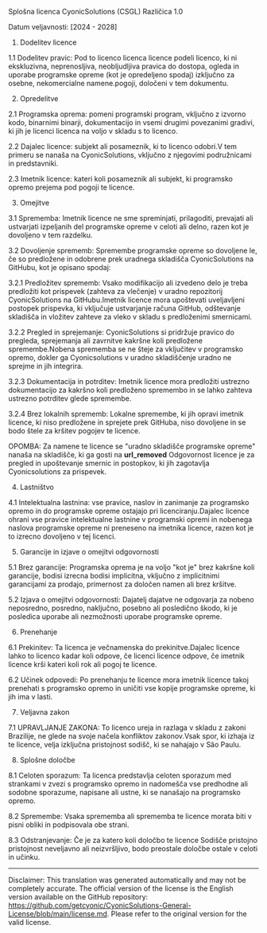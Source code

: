 Splošna licenca CyonicSolutions (CSGL)
Različica 1.0

Datum veljavnosti: [2024 - 2028]

1. Dodelitev licence

1.1 Dodelitev pravic: Pod to licenco licenca licence podeli licenco, ki ni ekskluzivna, neprenosljiva, neobljudljiva pravica do dostopa, ogleda in uporabe programske opreme (kot je opredeljeno spodaj) izključno za osebne, nekomercialne namene.pogoji, določeni v tem dokumentu.

2. Opredelitve

2.1 Programska oprema: pomeni programski program, vključno z izvorno kodo, binarnimi binarji, dokumentacijo in vsemi drugimi povezanimi gradivi, ki jih je licenci licenca na voljo v skladu s to licenco.

2.2 Dajalec licence: subjekt ali posameznik, ki to licenco odobri.V tem primeru se nanaša na CyonicSolutions, vključno z njegovimi podružnicami in predstavniki.

2.3 Imetnik licence: kateri koli posameznik ali subjekt, ki programsko opremo prejema pod pogoji te licence.

3. Omejitve

3.1 Sprememba: Imetnik licence ne sme spreminjati, prilagoditi, prevajati ali ustvarjati izpeljanih del programske opreme v celoti ali delno, razen kot je dovoljeno v tem razdelku.

3.2 Dovoljenje sprememb: Spremembe programske opreme so dovoljene le, če so predložene in odobrene prek uradnega skladišča CyonicSolutions na GitHubu, kot je opisano spodaj:

3.2.1 Predložitev sprememb: Vsako modifikacijo ali izvedeno delo je treba predložiti kot prispevek (zahteva za vlečenje) v uradno repozitorij CyonicSolutions na GitHubu.Imetnik licence mora upoštevati uveljavljeni postopek prispevka, ki vključuje ustvarjanje računa GitHub, odštevanje skladišča in vložitev zahteve za vleko v skladu s predloženimi smernicami.

3.2.2 Pregled in sprejemanje: CyonicSolutions si pridržuje pravico do pregleda, sprejemanja ali zavrnitve kakršne koli predložene spremembe.Nobena sprememba se ne šteje za vključitev v programsko opremo, dokler ga Cyonicsolutions v uradno skladiščenje uradno ne sprejme in jih integrira.

3.2.3 Dokumentacija in potrditev: Imetnik licence mora predložiti ustrezno dokumentacijo za kakršno koli predloženo spremembo in se lahko zahteva ustrezno potrditev glede spremembe.

3.2.4 Brez lokalnih sprememb: Lokalne spremembe, ki jih opravi imetnik licence, ki niso predložene in sprejete prek GitHuba, niso dovoljene in se bodo štele za kršitev pogojev te licence.

OPOMBA: Za namene te licence se "uradno skladišče programske opreme" nanaša na skladišče, ki ga gosti na __url_removed__ Odgovornost licence je za pregled in upoštevanje smernic in postopkov, ki jih zagotavlja Cyonicsolutions za prispevek.

4. Lastništvo

4.1 Intelektualna lastnina: vse pravice, naslov in zanimanje za programsko opremo in do programske opreme ostajajo pri licenciranju.Dajalec licence ohrani vse pravice intelektualne lastnine v programski opremi in nobenega naslova programske opreme ni preneseno na imetnika licence, razen kot je to izrecno dovoljeno v tej licenci.

5. Garancije in izjave o omejitvi odgovornosti

5.1 Brez garancije: Programska oprema je na voljo "kot je" brez kakršne koli garancije, bodisi izrecna bodisi implicitna, vključno z implicitnimi garancijami za prodajo, primernost za določen namen ali brez kršitve.

5.2 Izjava o omejitvi odgovornosti: Dajatelj dajatve ne odgovarja za nobeno neposredno, posredno, naključno, posebno ali posledično škodo, ki je posledica uporabe ali nezmožnosti uporabe programske opreme.

6. Prenehanje

6.1 Prekinitev: Ta licenca je večnamenska do prekinitve.Dajalec licence lahko to licenco kadar koli odpove, če licenci licence odpove, če imetnik licence krši kateri koli rok ali pogoj te licence.

6.2 Učinek odpovedi: Po prenehanju te licence mora imetnik licence takoj prenehati s programsko opremo in uničiti vse kopije programske opreme, ki jih ima v lasti.

7. Veljavna zakon

7.1 UPRAVLJANJE ZAKONA: To licenco ureja in razlaga v skladu z zakoni Brazilije, ne glede na svoje načela konfliktov zakonov.Vsak spor, ki izhaja iz te licence, velja izključna pristojnost sodišč, ki se nahajajo v São Paulu.

8. Splošne določbe

8.1 Celoten sporazum: Ta licenca predstavlja celoten sporazum med strankami v zvezi s programsko opremo in nadomešča vse predhodne ali sodobne sporazume, napisane ali ustne, ki se nanašajo na programsko opremo.

8.2 Spremembe: Vsaka sprememba ali sprememba te licence morata biti v pisni obliki in podpisovala obe strani.

8.3 Odstranjevanje: Če je za katero koli določbo te licence Sodišče pristojno pristojnost neveljavno ali neizvršljivo, bodo preostale določbe ostale v celoti in učinku.

---
Disclaimer: This translation was generated automatically and may not be completely accurate. The official version of the license is the English version available on the GitHub repository: https://github.com/getcyonic/CyonicSolutions-General-License/blob/main/license.md. Please refer to the original version for the valid license.